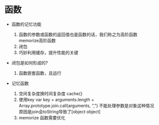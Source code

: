 # 函数
- 函数的记忆功能
    1. 函数的参数或函数的返回值也是函数的话，我们称之为高阶函数  
        memorize高阶函数
    2. 闭包
    3. 巧妙利用缓存，提升性能的关键

- 闭包是如何形成的?
    1. 函数嵌套函数，且运行

- 记忆函数
  1. 空间复杂度换时间复杂度 cache{}
  2. 使用key
   var key = arguments.length + Array.prototype.join.call(arguments, ",")
   不能处理参数是对象这种情况
   原因是join会toString导致了[object object] 
  3. memorize 函数需要优化
    


